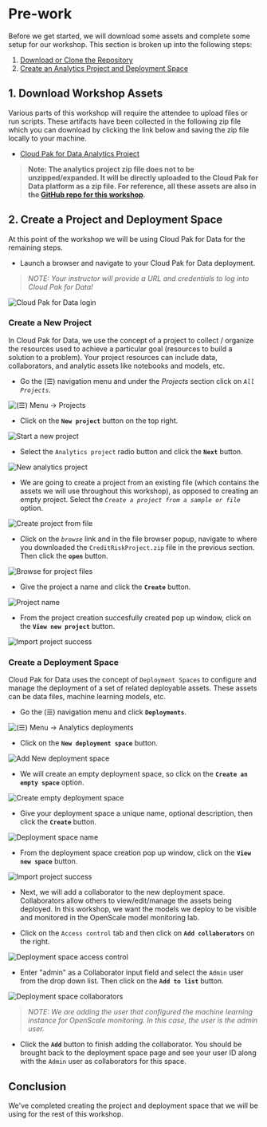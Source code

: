 # Pre-work

Before we get started, we will download some assets and complete some setup for our workshop. This section is broken up into the following steps:

1. [Download or Clone the Repository](#1-download-or-clone-the-repository)
1. [Create an Analytics Project and Deployment Space](#2-create-a-project-and-deployment-space)

## 1. Download Workshop Assets

Various parts of this workshop will require the attendee to upload files or run scripts. These artifacts have been collected in the following zip file which you can download by clicking the link below and saving the zip file locally to your machine.

* [Cloud Pak for Data Analytics Project](https://github.com/IBM/credit-risk-workshop-cpd/raw/master/projects/CreditRiskProject.zip)

> **Note: The analytics project zip file does not to be unzipped/expanded. It will be directly uploaded to the Cloud Pak for Data platform as a zip file. For reference, all these assets are also in the [GitHub repo for this workshop](https://github.com/IBM/credit-risk-workshop-cpd).**

## 2. Create a Project and Deployment Space

At this point of the workshop we will be using Cloud Pak for Data for the remaining steps.

* Launch a browser and navigate to your Cloud Pak for Data deployment.

> *NOTE: Your instructor will provide a URL and credentials to log into Cloud Pak for Data!*

![Cloud Pak for Data login](../images/navigation/cpd-login.png)

### Create a New Project

In Cloud Pak for Data, we use the concept of a project to collect / organize the resources used to achieve a particular goal (resources to build a solution to a problem). Your project resources can include data, collaborators, and analytic assets like notebooks and models, etc.

* Go the (☰) navigation menu and under the *Projects* section click on *`All Projects`*.

![(☰) Menu -> Projects](../images/navigation/menu-projects.png)

* Click on the **`New project`** button on the top right.

![Start a new project](../images/prework/new-project.png)

* Select the `Analytics project` radio button and click the **`Next`** button.

![New analytics project](../images/prework/new-project-type.png)

* We are going to create a project from an existing file (which contains the assets we will use throughout this workshop), as opposed to creating an empty project. Select the *`Create a project from a sample or file`* option.

![Create project from file](../images/prework/new-project-from-file.png)

* Click on the *`browse`* link and in the file browser popup, navigate to where you downloaded the `CreditRiskProject.zip` file in the previous section. Then click the **`open`** button.

![Browse for project files](../images/prework/browse-project-zip.png)

* Give the project a name and click the **`Create`** button.

![Project name](../images/prework/project-import-name.png)

* From the project creation succesfully created pop up window, click on the **`View new project`** button.

![Import project success](../images/prework/project-import-success.png)

### Create a Deployment Space

Cloud Pak for Data uses the concept of `Deployment Spaces` to configure and manage the deployment of a set of related deployable assets. These assets can be data files, machine learning models, etc.

* Go the (☰) navigation menu and click **`Deployments`**.

![(☰) Menu -> Analytics deployments](../images/navigation/menu-analytics-deployments.png)

* Click on the **`New deployment space`** button.

![Add New deployment space](../images/prework/new-deployment-space.png)

* We will create an empty deployment space, so click on the **`Create an empty space`** option.

![Create empty deployment space](../images/prework/new-deployment-space-empty.png)

* Give your deployment space a unique name, optional description, then click the **`Create`** button.

![Deployment space name](../images/prework/deployment-space-name.png)

* From the deployment space creation pop up window, click on the **`View new space`** button.

![Import project success](../images/prework/depspace-create-success.png)

* Next, we will add a collaborator to the new deployment space. Collaborators allow others to view/edit/manage the assets being deployed. In this workshop, we want the models we deploy to be visible and monitored in the OpenScale model monitoring lab.

* Click on the `Access control` tab and then click on **`Add collaborators`** on the right.

![Deployment space access control](../images/prework/deployment-space-access-control.png)

* Enter "admin" as a Collaborator input field and select the `Admin` user from the drop down list. Then click on the **`Add to list`** button.

![Deployment space collaborators](../images/prework/deployment-space-add-collaborator.png)

> *NOTE: We are adding the user that configured the machine learning instance for OpenScale monitoring. In this case, the user is the admin user.*

* Click the **`Add`** button to finish adding the collaborator. You should be brought back to the deployment space page and see your user ID along with the `Admin` user as collaborators for this space.

## Conclusion

We've completed creating the project and deployment space that we will be using for the rest of this workshop.
